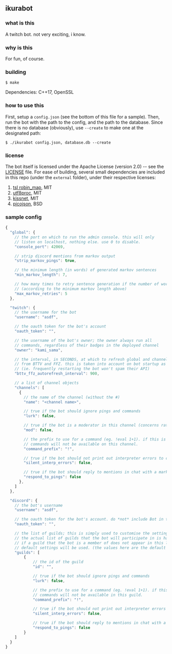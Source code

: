 ## ikurabot ##

### what is this ###
A twitch bot. not very exciting, i know.


### why is this ###
For fun, of course.


### building ###
```
$ make
```
Dependencies: C++17, OpenSSL


### how to use this ###
First, setup a `config.json` (see the bottom of this file for a sample). Then, run
the bot with the path to the config, and the path to the database. Since there is no
database (obviously), use `--create` to make one at the designated path:
```
$ ./ikurabot config.json, database.db --create
```


### license ###
The bot itself is licensed under the Apache License (version 2.0) -- see the [LICENSE](LICENSE) file. For ease of building, several
small dependencies are included in this repo (under the `external` folder), under their respective licenses:

1. [tsl robin_map](https://github.com/Tessil/robin-map), MIT
2. [utf8proc](https://github.com/JuliaStrings/utf8proc), MIT
3. [kissnet](https://github.com/Ybalrid/kissnet), MIT
4. [picojson](https://github.com/kazuho/picojson), BSD


### sample config ###

```javascript
{
  "global": {
    // the port on which to run the admin console. this will only
    // listen on localhost, nothing else. use 0 to disable.
    "console_port": 42069,

    // strip discord mentions from markov output
    "strip_markov_pings": true,

    // the minimum length (in words) of generated markov sentences
    "min_markov_length": 7,

    // how many times to retry sentence generation if the number of words is insufficient
    // (according to the minimum markov length above)
    "max_markov_retries": 5
  },

  "twitch": {
    // the username for the bot
    "username": "asdf",

    // the oauth token for the bot's account
    "oauth_token": "",

    // the username of the bot's owner; the owner always run all
    // commands, regardless of their badges in the deployed channel
    "owner": "kami_sama",

    // the interval, in SECONDS, at which to refresh global and channel emotes
    // from BTTV and FFZ. this is taken into account on bot startup as well.
    // (ie. frequently restarting the bot won't spam their API)
    "bttv_ffz_autorefresh_interval": 900,

    // a list of channel objects
    "channels": [
      {
        // the name of the channel (without the #)
        "name": "<channel name>",

        // true if the bot should ignore pings and commands
        "lurk": false,

        // true if the bot is a moderator in this channel (concerns rate limiting)
        "mod": false,

        // the prefix to use for a command (eg. !eval 1+1). if this is empty, then
        // commands will not be available on this channel.
        "command_prefix": "!",

        // true if the bot should not print out interpreter errors to chat
        "silent_interp_errors": false,

        // true if the bot should reply to mentions in chat with a markov response.
        "respond_to_pings": false
      },
    ]
  },

  "discord": {
    // the bot's username
    "username": "asdf",

    // the oauth token for the bot's account. do *not* include Bot in the front.
    "oauth_token": "",

    // the list of guilds; this is simply used to customise the settings for each guild.
    // the actual list of guilds that the bot will participate in is handled by discord.
    // if a guild that the bot is a member of does not appear in this list, then the
    // default settings will be used. (the values here are the default settings)
    "guilds": [
        {
            // the id of the guild
            "id": "",

            // true if the bot should ignore pings and commands
            "lurk": false,

            // the prefix to use for a command (eg. !eval 1+1). if this is empty, then
            // commands will not be available in this guild.
            "command_prefix": "!",

            // true if the bot should not print out interpreter errors to chat
            "silent_interp_errors": false,

            // true if the bot should reply to mentions in chat with a markov response.
            "respond_to_pings": false
        }
    ]
  }
}
```
